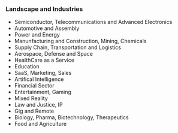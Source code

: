 ### Landscape and Industries 

- Semiconductor, Telecommunications and Advanced Electronics
- Automotive and Assembly
- Power and Energy
- Manunfacturing and Construction, Mining, Chemicals 
- Supply Chain, Transportation and Logistics  
- Aerospace, Defense and Space
- HealthCare as a Service 
- Education 
- SaaS, Marketing, Sales 
- Artifical Intelligence 
- Financial Sector
- Entertainment, Gaming 
- Mixed Reality 
- Law and Justice, IP 
- Gig and Remote 
- Biology, Pharma, Biotechnology, Therapeutics 
- Food and Agriculture 